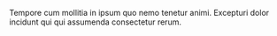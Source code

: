 Tempore cum mollitia in ipsum quo nemo tenetur animi. Excepturi dolor incidunt qui qui assumenda consectetur rerum.